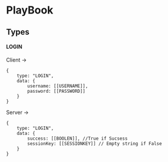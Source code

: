 # PlayBook
## Types

#### LOGIN
Client ->  
```
{   
    type: "LOGIN",  
    data: {  
        username: [[USERNAME]],  
        password: [[PASSWORD]]  
    }  
}
```

Server ->  
```
{   
    type: "LOGIN",  
    data: {  
        success: [[BOOLEN]], //True if Sucsess
        sessionKey: [[SESSIONKEY]] // Empty string if False
    }  
}
```
